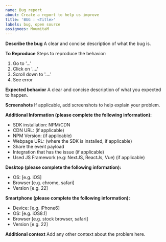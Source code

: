 ```yaml
---
name: Bug report
about: Create a report to help us improve
title: 'BUG : <Title>'
labels: bug, open source
assignees: MoumitaM
---
```


**Describe the bug**
A clear and concise description of what the bug is.

**To Reproduce**
Steps to reproduce the behavior:

1. Go to '...'
2. Click on '....'
3. Scroll down to '....'
4. See error

**Expected behavior**
A clear and concise description of what you expected to happen.

**Screenshots**
If applicable, add screenshots to help explain your problem.

**Additional Information (please complete the following information):**

- SDK installation: NPM/CDN
- CDN URL: (if applicable)
- NPM Version: (if applicable)
- Webpage URL: (where the SDK is installed, if applicable)
- Share the event payload
- Integration that has the issue (if applicable)
- Used JS Framework (e.g: NextJS, ReactJs, Vue) (if applicable)

**Desktop (please complete the following information):**

- OS: [e.g. iOS]
- Browser [e.g. chrome, safari]
- Version [e.g. 22]

**Smartphone (please complete the following information):**

- Device: [e.g. iPhone6]
- OS: [e.g. iOS8.1]
- Browser [e.g. stock browser, safari]
- Version [e.g. 22]

**Additional context**
Add any other context about the problem here.
